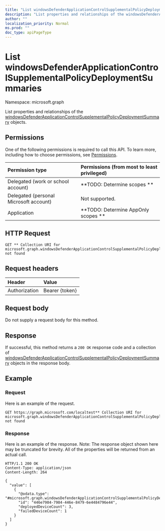 ```yaml
---
title: "List windowsDefenderApplicationControlSupplementalPolicyDeploymentSummaries"
description: "List properties and relationships of the windowsDefenderApplicationControlSupplementalPolicyDeploymentSummary objects."
author: ""
localization_priority: Normal
ms.prod: ""
doc_type: apiPageType
---
```


# List windowsDefenderApplicationControlSupplementalPolicyDeploymentSummaries

Namespace: microsoft.graph

List properties and relationships of the [windowsDefenderApplicationControlSupplementalPolicyDeploymentSummary](../resources/windowsdefenderapplicationcontrolsupplementalpolicydeploymentsummary.md) objects.

## Permissions
One of the following permissions is required to call this API. To learn more, including how to choose permissions, see [Permissions](/concepts/permissions-reference.md).

|Permission type|Permissions (from most to least privileged)|
|:---|:---|
|Delegated (work or school account)|**TODO: Determine scopes **|
|Delegated (personal Microsoft account)|Not supported.|
|Application|**TODO: Determine AppOnly scopes **|

## HTTP Request
<!-- {
  "blockType": "ignored"
}
-->
``` http
GET ** Collection URI for microsoft.graph.windowsDefenderApplicationControlSupplementalPolicyDeploymentSummary not found
```

## Request headers
|Header|Value|
|:---|:---|
|Authorization|Bearer {token}|

## Request body
Do not supply a request body for this method.

## Response
If successful, this method returns a `200 OK` response code and a collection of [windowsDefenderApplicationControlSupplementalPolicyDeploymentSummary](../resources/windowsdefenderapplicationcontrolsupplementalpolicydeploymentsummary.md) objects in the response body.

## Example

### Request
Here is an example of the request.
<!-- {
  "blockType": "request",
  "name": "get_windowsdefenderapplicationcontrolsupplementalpolicydeploymentsummary"
}
-->
``` http
GET https://graph.microsoft.com/localtest** Collection URI for microsoft.graph.windowsDefenderApplicationControlSupplementalPolicyDeploymentSummary not found
```

### Response
Here is an example of the response. Note: The response object shown here may be truncated for brevity. All of the properties will be returned from an actual call.
<!-- {
  "blockType": "response",
  "truncated": true,
  "@odata.type": "collection(microsoft.graph.windowsdefenderapplicationcontrolsupplementalpolicydeploymentsummary)"
}
-->
``` http
HTTP/1.1 200 OK
Content-Type: application/json
Content-Length: 264

{
  "value": [
    {
      "@odata.type": "#microsoft.graph.windowsDefenderApplicationControlSupplementalPolicyDeploymentSummary",
      "id": "446e7984-7984-446e-8479-6e4484796e44",
      "deployedDeviceCount": 3,
      "failedDeviceCount": 1
    }
  ]
}
```

